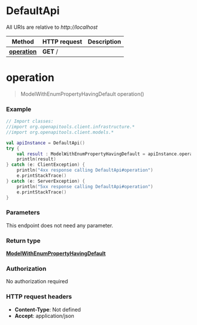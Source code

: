 # DefaultApi

All URIs are relative to *http://localhost*

| Method | HTTP request | Description |
| ------------- | ------------- | ------------- |
| [**operation**](DefaultApi.md#operation) | **GET** / |  |


<a id="operation"></a>
# **operation**
> ModelWithEnumPropertyHavingDefault operation()



### Example
```kotlin
// Import classes:
//import org.openapitools.client.infrastructure.*
//import org.openapitools.client.models.*

val apiInstance = DefaultApi()
try {
    val result : ModelWithEnumPropertyHavingDefault = apiInstance.operation()
    println(result)
} catch (e: ClientException) {
    println("4xx response calling DefaultApi#operation")
    e.printStackTrace()
} catch (e: ServerException) {
    println("5xx response calling DefaultApi#operation")
    e.printStackTrace()
}
```

### Parameters
This endpoint does not need any parameter.

### Return type

[**ModelWithEnumPropertyHavingDefault**](ModelWithEnumPropertyHavingDefault.md)

### Authorization

No authorization required

### HTTP request headers

 - **Content-Type**: Not defined
 - **Accept**: application/json

